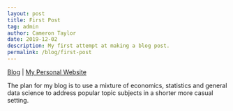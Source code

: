```yaml
---
layout: post
title: First Post
tag: admin
author: Cameron Taylor
date: 2019-12-02
description: My first attempt at making a blog post.
permalink: /blog/first-post
---
```


[Blog](https://cameronntaylor.github.io/blog/) | [My Personal Website](https://cameronntaylor.github.io/)

The plan for my blog is to use a mixture of economics, statistics and general data science to address popular topic subjects in a shorter more casual setting.
